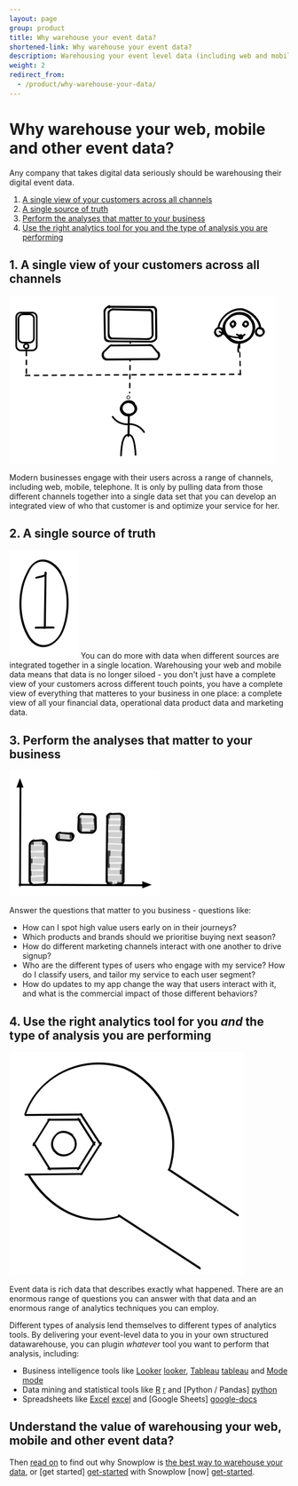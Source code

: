 ```yaml
---
layout: page
group: product
title: Why warehouse your event data?
shortened-link: Why warehouse your event data?
description: Warehousing your event level data (including web and mobile data sets) let's you use that data to answer the high value questions that matter to your business
weight: 2
redirect_from:
  - /product/why-warehouse-your-data/
---
```


# Why warehouse your web, mobile and other event data?

Any company that takes digital data seriously should be warehousing their digital event data.

1. [A single view of your customers across all channels](#single-customer-view)  
2. [A single source of truth](#single-source-of-truth)  
3. [Perform the analyses that matter to your business](#the-analyses-that-matter)
4. [Use the right analytics tool for you and the type of analysis you are performing](#right-tool-for-the-job)

<h2><a name="#single-customer-view">1. A single view of your customers across all channels</a></h2>

<img src="/assets/img/product/single-view-across-channels.png" class="center-block"/>

Modern businesses engage with their users across a range of channels, including web, mobile, telephone. It is only by pulling data from those different channels together into a single data set that you can develop an integrated view of who that customer is and optimize your service for her.


<h2><a name="single-source-of-truth">2. A single source of truth</a></h2>

<img src="/assets/img/product/single-source-of-truth.png" class="center-block"/>
You can do more with data when different sources are integrated together in a single location. Warehousing your web and mobile data means that data is no longer siloed - you don't just have a complete view of your customers across different touch points, you have a complete view of everything that matteres to your business in one place: a complete view of all your financial data, operational data product data and marketing data.


<h2><a name="the-analyses-that-matter">3. Perform the analyses that matter to your business</a></h2>

<img src="/assets/img/product/perform-the-analysis-that-matter-to-your-business.png" class="center-block" />

Answer the questions that matter to you business - questions like:

* How can I spot high value users early on in their journeys?
* Which products and brands should we prioritise buying next season?
* How do different marketing channels interact with one another to drive signup?
* Who are the different types of users who engage with my service? How do I classify users, and tailor my service to each user segment?
* How do updates to my app change the way that users interact with it, and what is the commercial impact of those different behaviors?

<h2><a name="right-tool-for-the-job">4. Use the right analytics tool for you <em>and</em> the type of analysis you are performing</a></h2>

<img src="/assets/img/product/right-tool-for-the-job.png" class="center-block" />

Event data is rich data that describes exactly what happened. There are an enormous range of questions you can answer with that data and an enormous range of analytics techniques you can employ.

Different types of analysis lend themselves to different types of analytics tools. By delivering your event-level data to you in your own structured datawarehouse, you can plugin *whatever* tool you want to perform that analysis, including:

* Business intelligence tools like [Looker] [looker], [Tableau] [tableau] and [Mode] [mode]
* Data mining and statistical tools like [R] [r] and [Python / Pandas] [python]
* Spreadsheets like [Excel] [excel] and [Google Sheets] [google-docs]

## Understand the value of warehousing your web, mobile and other event data?

Then [read on][best-datawarehouse] to find out why Snowplow is [the best way to warehouse your data][best-datawarehouse], or [get started] [get-started] with Snowplow [now] [get-started].

[looker]: http://www.looker.com
[tableau]:http://www.tableau.com/
[mode]: https://modeanalytics.com/
[r]: http://cran.r-project.org/
[python]: https://www.python.org/
[excel]: https://products.office.com/en-us/excel
[google-docs]: https://docs.google.com/spreadsheets/u/0/
[best-datawarehouse]: the-best-event-data-warehouse.html
[get-started]: /get-started/index.html
